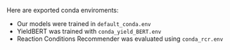 Here are exported conda enviroments:

- Our models were trained in `default_conda.env`
- YieldBERT was trained with `conda_yield_BERT.env`
- Reaction Conditions Recommender was evaluated using `conda_rcr.env`

